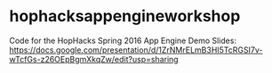 # hophacksappengineworkshop
Code for the HopHacks Spring 2016 App Engine Demo
Slides: https://docs.google.com/presentation/d/1ZrNMrELmB3HI5TcRGSI7v-wTcfGs-z26OEpBgmXkqZw/edit?usp=sharing
